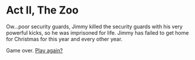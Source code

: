# Act II, The Zoo

Ow...poor security guards, Jimmy killed the security guards with his
very powerful kicks, so he was imprisoned for life. Jimmy has failed
to get home for Christmas for this year and every other year.

Game over. [Play again?](../act1/start.md)
